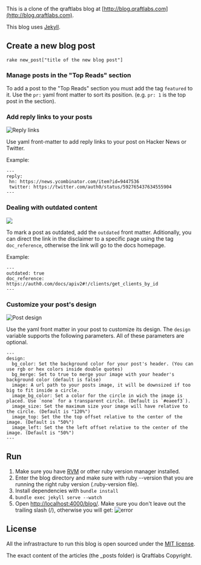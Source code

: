 This is a clone of the qraftlabs blog at [http://blog.qraftlabs.com](http://blog.qraftlabs.com).

This blog uses [Jekyll](https://github.com/mojombo/jekyll).


## Create a new blog post

	rake new_post["title of the new blog post"]

### Manage posts in the "Top Reads" section

To add a post to the "Top Reads" section you must add the tag `featured` to it. Use the `pr:` yaml front matter to sort its position. (e.g. `pr: 1` is the top post in the section).

### Add reply links to your posts

![Reply links](https://cldup.com/1GY-mfWcz6.png)

Use yaml front-matter to add reply links to your post on Hacker News or Twitter.

Example:
```
---
reply:
 hn: https://news.ycombinator.com/item?id=9447536
 twitter: https://twitter.com/auth0/status/592765437634555904
---
```

### Dealing with outdated content

![](https://cldup.com/4hWdGjoZGc.png)

To mark a post as outdated, add the `outdated` front matter. Aditionally, you can direct the link in the disclaimer to a specific page using the tag `doc_reference`, otherwise the link will go to the docs homepage.

Example:
```
---
outdated: true
doc_reference: https://auth0.com/docs/apiv2#!/clients/get_clients_by_id
---
```

### Customize your post's design

![Post design](https://cldup.com/IPu5HDCNf3.png)

Use the yaml front matter in your post to customize its design. The `design` variable supports the following parameters. All of these parameters are optional.

```
---
design:
  bg_color: Set the background color for your post's header. (You can use rgb or hex colors inside double quotes) 
  bg_merge: Set to true to merge your image with your header's background color (default is false)
  image: A url path to your posts image, it will be downsized if too big to fit inside a circle.
  image_bg_color: Set a color for the circle in wich the image is placed. Use `none` for a transparent circle. (Default is `#eaeef3`).
  image_size: Set the maximum size your image will have relative to the circle. (Default is "120%")
  image_top: Set the the top offset relative to the center of the image. (Default is "50%")
  image_left: Set the the left offset relative to the center of the image. (Default is "50%")
---
```


## Run

1.  Make sure you have [RVM](http://rvm.io/) or other ruby version manager installed. 
2.  Enter the blog directory and make sure with ruby --version that you are running the right ruby version (.ruby-version file).
3.  Install dependencies with `bundle install`
4.  `bundle exec jekyll serve --watch`
5.  Open [http://localhost:4000/blog/](http://localhost:4000/blog/). Make sure you don't leave out the trailing slash (/), otherwise you will get:
![error](https://i.cloudup.com/FWLX_cUhXb.png)


## License

All the infrastracture to run this blog is open sourced under the [MIT license](http://www.opensource.org/licenses/mit-license.php).

The exact content of the articles (the _posts folder) is Qraftlabs Copyright.
